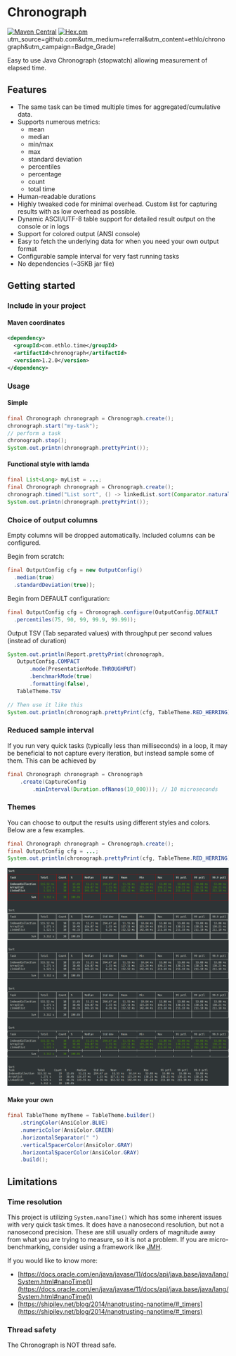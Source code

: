 # Chronograph

[![Maven Central](https://img.shields.io/maven-central/v/com.ethlo.time/chronograph)](http://search.maven.org/#search%7Cga%7C1%7Cg%3A%22com.ethlo.time%22%20a%3A%22chronograph%22)
[![Hex.pm](https://img.shields.io/hexpm/l/plug.svg)](LICENSE)
utm_source=github.com&amp;utm_medium=referral&amp;utm_content=ethlo/chronograph&amp;utm_campaign=Badge_Grade)

Easy to use Java Chronograph (stopwatch) allowing measurement of elapsed time.

## Features
  * The same task can be timed multiple times for aggregated/cumulative data.
  * Supports numerous metrics:
     - mean
     - median
     - min/max
     - max
     - standard deviation
     - percentiles
     - percentage
     - count
     - total time
  * Human-readable durations
  * Highly tweaked code for minimal overhead. Custom list for capturing results with as low overhead as possible.
  * Dynamic ASCII/UTF-8 table support for detailed result output on the console or in logs
  * Support for colored output (ANSI console)
  * Easy to fetch the underlying data for when you need your own output format
  * Configurable sample interval for very fast running tasks
  * No dependencies (~35KB jar file)

## Getting started

### Include in your project

#### Maven coordinates
```xml
<dependency>
  <groupId>com.ethlo.time</groupId>
  <artifactId>chronograph</artifactId>
  <version>1.2.0</version>
</dependency>
``` 
### Usage 

#### Simple
```java
final Chronograph chronograph = Chronograph.create();
chronograph.start("my-task");
// perform a task
chronograph.stop();
System.out.printn(chronograph.prettyPrint());
```

#### Functional style with lamda

```java
final List<Long> myList = ...;
final Chronograph chronograph = Chronograph.create();     
chronograph.timed("List sort", () -> linkedList.sort(Comparator.naturalOrder()));
System.out.printn(chronograph.prettyPrint());
```

### Choice of output columns
Empty columns will be dropped automatically. Included columns can be configured.

Begin from scratch:
```java
final OutputConfig cfg = new OutputConfig()
  .median(true)
  .standardDeviation(true));
``` 

Begin from DEFAULT configuration:
```java
final OutputConfig cfg = Chronograph.configure(OutputConfig.DEFAULT
  .percentiles(75, 90, 99, 99.9, 99.99));
```

Output TSV (Tab separated values) with throughput per second values (instead of duration)
 ```java
System.out.println(Report.prettyPrint(chronograph, 
    OutputConfig.COMPACT
        .mode(PresentationMode.THROUGHPUT)
        .benchmarkMode(true)
        .formatting(false),
    TableTheme.TSV
```

```java
// Then use it like this
System.out.println(chronograph.prettyPrint(cfg, TableTheme.RED_HERRING);
```
### Reduced sample interval
If you run very quick tasks (typically less than milliseconds) in a loop, it may be beneficial to not capture every iteration, but instead sample some of them. This can be achieved by
```java
final Chronograph chronograph = Chronograph
    .create(CaptureConfig
        .minInterval(Duration.ofNanos(10_000))); // 10 microseconds
```

### Themes

You can choose to output the results using different styles and colors. Below are a few examples.

```java 
final Chronograph chronograph = Chronograph.create();
final OutputConfig cfg = ...;
System.out.println(chronograph.prettyPrint(cfg, TableTheme.RED_HERRING));
```

![Themes](doc/themes.png "Themes")

#### Make your own
```java
final TableTheme myTheme = TableTheme.builder()
    .stringColor(AnsiColor.BLUE)
    .numericColor(AnsiColor.GREEN)
    .horizontalSeparator(" ")
    .verticalSpacerColor(AnsiColor.GRAY)
    .horizontalSpacerColor(AnsiColor.GRAY)
    .build();
```

## Limitations

### Time resolution
This project is utilizing `System.nanoTime()` which has some inherent issues with very quick task times. It does have a nanosecond resolution, but not a nanosecond precision. These are still usually orders of magnitude away from what you are trying to measure, so it is not a problem. If you are micro-benchmarking, consider using a framework like [JMH](https://mvnrepository.com/artifact/org.openjdk.jmh/jmh-core).

If you would like to know more:
  * [https://docs.oracle.com/en/java/javase/11/docs/api/java.base/java/lang/System.html#nanoTime()](https://docs.oracle.com/en/java/javase/11/docs/api/java.base/java/lang/System.html#nanoTime())
  * [https://shipilev.net/blog/2014/nanotrusting-nanotime/#_timers](https://shipilev.net/blog/2014/nanotrusting-nanotime/#_timers)

### Thread safety
The Chronograph is NOT thread safe.
